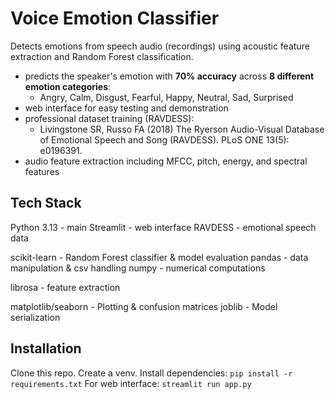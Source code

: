 # Voice Emotion Classifier
Detects emotions from speech audio (recordings) using acoustic feature extraction and Random Forest classification.

- predicts the speaker's emotion with **70% accuracy** across **8 different emotion categories**:
  - Angry, Calm, Disgust, Fearful, Happy, Neutral, Sad, Surprised
- web interface for easy testing and demonstration
- professional dataset training (RAVDESS):
  - Livingstone SR, Russo FA (2018) The Ryerson Audio-Visual Database of Emotional Speech and Song (RAVDESS). PLoS ONE 13(5): e0196391.
- audio feature extraction including MFCC, pitch, energy, and spectral features

## Tech Stack
Python 3.13 - main
Streamlit - web interface
RAVDESS - emotional speech data

scikit-learn - Random Forest classifier & model evaluation
pandas - data manipulation & csv handling
numpy - numerical computations

librosa - feature extraction

matplotlib/seaborn - Plotting & confusion matrices
joblib - Model serialization

## Installation
Clone this repo. Create a venv.
Install dependencies: `pip install -r requirements.txt`
For web interface: `streamlit run app.py`